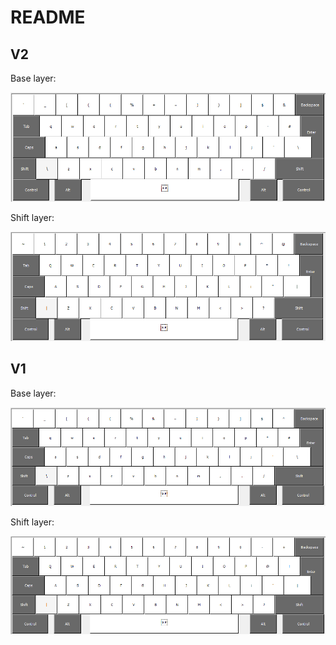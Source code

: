 # README

## V2

Base layer:

![](pics/layout_base_V2.png)

Shift layer:

![](pics/layout_shift_V2.png)

## V1

Base layer:

![](pics/layout_base.png)

Shift layer:

![](pics/layout_shift.png)

